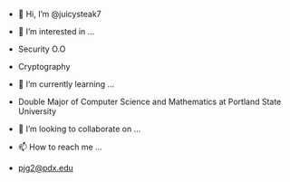 - 👋 Hi, I’m @juicysteak7
- 👀 I’m interested in ...

- Security O.O
- Cryptography

- 🌱 I’m currently learning ...

- Double Major of Computer Science and Mathematics at Portland State University

- 💞️ I’m looking to collaborate on ...
- 📫 How to reach me ...

- pjg2@pdx.edu

<!---
juicysteak7/juicysteak7 is a ✨ special ✨ repository because its `README.md` (this file) appears on your GitHub profile.
You can click the Preview link to take a look at your changes.
--->
